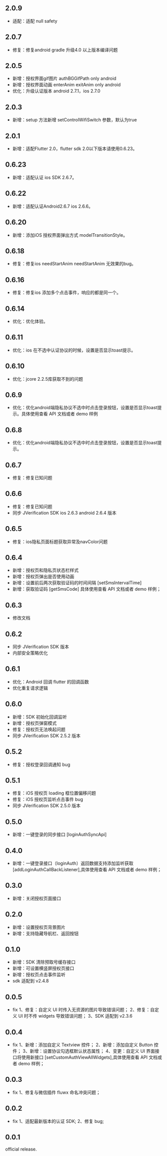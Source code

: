 ## 2.0.9
+ 适配：适配 null safety
## 2.0.7
+ 修复：修复android gradle 升级4.0 以上版本编译问题
## 2.0.5
+ 新增：授权界面gif图片 authBGGifPath only android
+ 新增：授权界面动画 enterAnim  exitAnim  only android
+ 优化：升级认证版本 android 2.7.1，ios 2.7.0
## 2.0.3
+ 新增：setup 方法新增 setControlWifiSwitch 参数，默认为true
## 2.0.1
+ 新增：适配Flutter 2.0，flutter sdk 2.0以下版本请使用0.6.23。
## 0.6.23
+ 新增：适配认证 ios  SDK 2.6.7。
## 0.6.22
+ 新增：适配认证Android2.6.7 ios 2.6.6。
## 0.6.20
+ 新增：添加iOS 授权界面弹出方式 modelTransitionStyle。
## 0.6.18
+ 修复：修复ios needStartAnim needStartAnim 无效果的bug。
## 0.6.16
+ 修复：修复ios 添加多个点击事件，响应的都是同一个。
## 0.6.14
+ 优化：优化体验。
## 0.6.11
+ 优化：ios 在不选中认证协议的时候，设置是否显示toast提示。
## 0.6.10
+ 优化：jcore 2.2.5库获取不到的问题
## 0.6.9
+ 优化：优化android端隐私协议不选中时点击登录按钮，设置是否显示toast提示。具体使用查看 API 文档或者 demo 样例
## 0.6.8
+ 优化：优化android端隐私协议不选中时点击登录按钮，设置是否显示toast提示。
## 0.6.7
+ 修复：修复已知问题
## 0.6.6
+ 修复：修复已知问题
+ 同步 JVerification SDK ios 2.6.3 android 2.6.4 版本
## 0.6.5
+ 修复：ios隐私页面标题获取异常及navColor问题
## 0.6.4
+ 新增：授权页和隐私页状态栏样式
+ 新增：授权页弹出是否使用动画
+ 新增：设置前后两次获取验证码的时间间隔 [setSmsIntervalTime]
+ 新增：获取验证码 [getSmsCode] 具体使用查看 API 文档或者 demo 样例；
## 0.6.3
+ 修改文档
## 0.6.2
+ 同步 JVerification SDK 版本
+ 内部安全策略优化
## 0.6.1
+ 优化：Android 回调 flutter 的回调函数
+ 优化重复请求逻辑
## 0.6.0
+ 新增：SDK 初始化回调监听
+ 新增：授权页弹窗模式
+ 修复：授权页无法唤起问题
+ 同步 JVerification SDK 2.5.2 版本
## 0.5.2
+ 修复：授权登录回调通知 bug
## 0.5.1
+ 修复：iOS 授权页 loading 框位置偏移问题
+ 修复：iOS 授权页监听点击事件 bug
+ 同步 JVerification SDK 2.5.0 版本
## 0.5.0
+ 新增：一键登录的同步接口 [loginAuthSyncApi]
## 0.4.0
+ 新增：一键登录接口（loginAuth）返回数据支持添加监听获取 [addLoginAuthCallBackListener],具体使用查看 API 文档或者 demo 样例；
## 0.3.0
+ 新增：关闭授权页面接口
## 0.2.0
+ 新增：设置授权页背景图片
+ 新增：支持隐藏导航栏、返回按钮
## 0.1.0
+ 新增：SDK 清除预取号缓存接口
+ 新增：可设置横竖屏授权页接口
+ 新增：授权页点击事件监听
+ sdk 适配到 v2.4.8
## 0.0.5
+ fix
    1、修复：自定义 UI 时传入无资源的图片导致错误问题；
    2、修复：自定义 UI 时不传 widgets 导致错误问题；
    3、SDK 适配到 v2.3.6
## 0.0.4
+ fix
    1、新增：添加自定义 Textview 控件；
    2、新增：添加自定义 Button 控件；
    3、新增：设置协议勾选框默认状态属性；
    4、变更：自定义 UI 界面接口将使用新接口 [setCustomAuthViewAllWidgets],具体使用查看 API 文档或者 demo 样例；
## 0.0.3
+ fix
    1、修复与微信插件 fluwx 命名冲突问题；
## 0.0.2
+ fix
    1、适配最新版本的认证 SDK;
    2、修复 bug;
## 0.0.1

official release.
